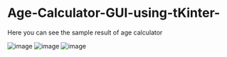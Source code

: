 # Age-Calculator-GUI-using-tKinter-
 Here you can see the sample result of age calculator

![image](https://github.com/Karthikg1908/Age-Calculator-GUI-using-tKinter-/assets/86306862/d85f3440-8987-4e58-8eeb-4cd29c970e09)
![image](https://github.com/Karthikg1908/Age-Calculator-GUI-using-tKinter-/assets/86306862/7dcda93c-47b4-40f9-ba36-13518018ddf6)
![image](https://github.com/Karthikg1908/Age-Calculator-GUI-using-tKinter-/assets/86306862/2f30c312-e298-48a5-9f19-0211c9aa1430)
